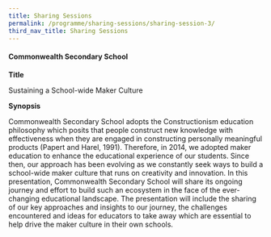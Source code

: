 ```yaml
---
title: Sharing Sessions
permalink: /programme/sharing-sessions/sharing-session-3/
third_nav_title: Sharing Sessions
---
```


#### Commonwealth Secondary School

**Title**

Sustaining a School-wide Maker Culture

**Synopsis**

Commonwealth Secondary School adopts the Constructionism education philosophy which posits that people construct new knowledge with effectiveness when they are engaged in constructing personally meaningful products (Papert and Harel, 1991). Therefore, in 2014, we adopted maker education to enhance the educational experience of our students. Since then, our approach has been evolving as we constantly seek ways to build a school-wide maker culture that runs on creativity and innovation. In this presentation, Commonwealth Secondary School will share its ongoing journey and effort to build such an ecosystem in the face of the ever-changing educational landscape. The presentation will include the sharing of our key approaches and insights to our journey, the challenges encountered and ideas for educators to take away which are essential to help drive the maker culture in their own schools.   

